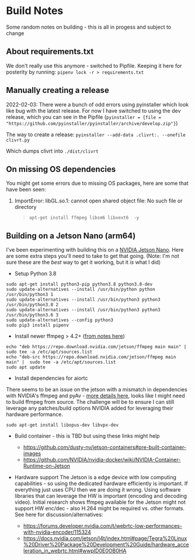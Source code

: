 # Build Notes
Some random notes on building - this is all in progess and subject to change

## About requirements.txt
We don't really use this anymore - switched to Pipfile. Keeping it here for posterity by running:
`pipenv lock -r > requirements.txt`

## Manually creating a release
2022-02-03: There were a bunch of odd errors using pyinstaller which look like bug with the latest release. For now I have switched to using the dev release, which you can see in the Pipfile (`pyinstaller = {file = "https://github.com/pyinstaller/pyinstaller/archive/develop.zip"}`)

The way to create a release:
`pyinstaller --add-data .clivrt:. --onefile clivrt.py`

Which dumps clivrt into `./dist/clivrt`

## On missing OS dependencies
You might get some errors due to missing OS packages, here are some that have been seen:

1. ImportError: libGL.so.1: cannot open shared object file: No such file or directory

      > `apt-get install ffmpeg libsm6 libxext6  -y`

## Building on a Jetson Nano (arm64)
I've been experimenting with building this on a [NVIDIA Jetson Nano](https://developer.nvidia.com/embedded/jetson-nano-developer-kit). Here are some extra steps you'll need to take to get that going.
(Note: I'm not sure these are the *best* way to get it working, but it *is* what I did)


* Setup Python 3.8
```
sudo apt-get install python3-pip python3.8 python3.8-dev
sudo update-alternatives --install /usr/bin/python python /usr/bin/python3 1
sudo update-alternatives --install /usr/bin/python3 python3 /usr/bin/python3.8 2
sudo update-alternatives --install /usr/bin/python3 python3 /usr/bin/python3.6 3
sudo update-alternatives --config python3
sudo pip3 install pipenv
```
* Install newer ffmpeg > 4.2+ ([from notes here](https://forums.developer.nvidia.com/t/hardware-accelerated-video-playback-with-l4t-ffmpeg/154019))
```
echo "deb https://repo.download.nvidia.com/jetson/ffmpeg main main" |  sudo tee -a /etc/apt/sources.list
echo "deb-src https://repo.download.nvidia.com/jetson/ffmpeg main main" |  sudo tee -a /etc/apt/sources.list
sudo apt update
```

* Install dependencies for aiortc

There seems to be an issue on the jetson with a mismatch in dependencies with NVIDIA's ffmpeg and pyAv - [more details here](https://github.com/PyAV-Org/PyAV/issues/619), looks like I might need to build ffmpeg from source. The challenge will be to ensure I can still leverage any patches/build options NVIDIA added for leveraging their hardware performance.
```
sudo apt-get install libopus-dev libvpx-dev
```

* Build container - this is TBD but using these links might help
  * https://github.com/dusty-nv/jetson-containers#pre-built-container-images
  * https://github.com/NVIDIA/nvidia-docker/wiki/NVIDIA-Container-Runtime-on-Jetson


* Hardware support
The Jetson is a edge device with low computing capabilities - so using the dedicated hardware efficiently is important. If everything just uses CPU then we are doing it wrong. Using software libraries that can leverage the HW is important (encoding and decoding video). Initial research shows ffmpeg available for the Jetson might not support HW enc/dec - also H.264 might be required vs. other formats. See here for discussion/alternatives: 
  * https://forums.developer.nvidia.com/t/webrtc-low-performances-with-nvidia-encoder/115324
  * https://docs.nvidia.com/jetson/l4t/index.html#page/Tegra%20Linux%20Driver%20Package%20Development%20Guide/hardware_acceleration_in_webrtc.html#wwpID0E0OB0HA
